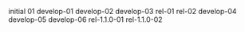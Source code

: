 initial
01
develop-01
develop-02
develop-03
rel-01
rel-02
develop-04
develop-05
develop-06
rel-1.1.0-01
rel-1.1.0-02
